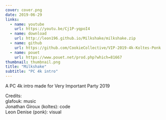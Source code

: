 ```yaml
---
cover: cover.png
date: 2019-06-29
links:
  - name: youtube
    url: https://youtu.be/Cj1P-yqpoI4
  - name: download
    url: http://leon196.github.io/Milkshake/milkshake.zip
  - name: github
    url: https://github.com/CookieCollective/VIP-2019-4k-Koltes-Ponk
  - name: pouet
    url: https://www.pouet.net/prod.php?which=81667
thumbnail: thumbnail.png
title: "Milkshake"
subtitle: "PC 4k intro"
---
```


A PC 4k intro made for Very Important Party 2019

Credits:  
glafouk: music  
Jonathan Giroux (koltes): code  
Leon Denise (ponk): visual
